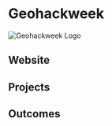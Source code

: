 # Geohackweek

![Geohackweek Logo](../images/geohackweek-2019.png)

## Website

## Projects

## Outcomes


